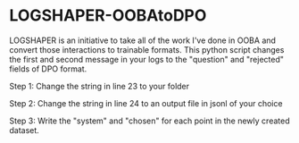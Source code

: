 # LOGSHAPER-OOBAtoDPO
LOGSHAPER is an initiative to take all of the work I've done in OOBA and convert those interactions to trainable formats. This python script changes the first and second message in your logs to the "question" and "rejected" fields of DPO format.


Step 1: Change the string in line 23 to your folder

Step 2: Change the string in line 24 to an output file in jsonl of your choice

Step 3: Write the "system" and "chosen" for each point in the newly created dataset.
